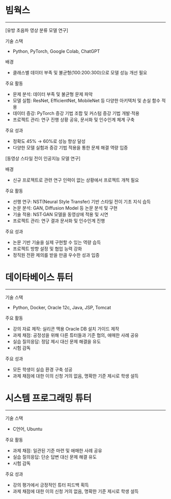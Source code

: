 # 빔웍스
___
\[유방 초음파 영상 분류 모델 연구]

기술 스택
- Python, PyTorch, Google Colab, ChatGPT

배경
- 클래스별 데이터 부족 및 불균형(100:200:300)으로 모델 성능 개선 필요

주요 활동
- 문제 분석: 데이터 부족 및 불균형 문제 파악
- 모델 실험: ResNet, EfficientNet, MobileNet 등 다양한 아키텍처 및 손실 함수 적용
- 데이터 증강: PyTorch 증강 기법 조합 및 커스텀 증강 기법 개발·적용
- 프로젝트 관리: 연구 진행 상황 공유, 문서화 및 인수인계 체계 구축

주요 성과
- 정확도 45% → 60%로 성능 향상 달성
- 다양한 모델 실험과 증강 기법 적용을 통한 문제 해결 역량 입증

\[동영상 스타일 전이 인공지능 모델 연구]

배경
- 신규 프로젝트로 관련 연구 인력이 없는 상황에서 프로젝트 개척 필요

주요 활동
- 선행 연구: NST(Neural Style Transfer) 기반 스타일 전이 기초 지식 습득
- 논문 분석: GAN, Diffusion Model 등 논문 분석 및 구현
- 기술 적용: NST·GAN 모델을 동영상에 적용 및 시연
- 프로젝트 관리: 연구 결과 문서화 및 인수인계 진행

주요 성과
- 논문 기반 기술을 실제 구현할 수 있는 역량 습득
- 프로젝트 방향 설정 및 협업 능력 강화
- 정직원 전환 제의를 받을 만큼 우수한 성과 입증

# 데이타베이스 튜터
___
기술 스택
- Python, Docker, Oracle 12c, Java, JSP, Tomcat

주요 활동
- 강의 자료 제작: 실리콘 맥용 Oracle DB 설치 가이드 제작
- 과제 채점: 공정성을 위해 다른 튜터들과 기준 협의, 애매한 사례 공유
- 실습 질의응답: 정답 제시 대신 문제 해결을 유도
- 시험 감독

주요 성과
- 모든 학생이 실습 환경 구축 성공
- 과제 채점에 대한 이의 신청 거의 없음, 명확한 기준 제시로 학생 설득

# 시스템 프로그래밍 튜터
___
기술 스택
- C언어, Ubuntu

주요 활동
- 과제 채점: 일관된 기준 마련 및 애매한 사례 공유
- 실습 질의응답: 단순 답변 대신 문제 해결 유도
- 시험 감독

주요 성과
- 강의 평가에서 긍정적인 튜터 피드백 획득
- 과제 채점에 대한 이의 신청 거의 없음, 명확한 기준 제시로 학생 설득